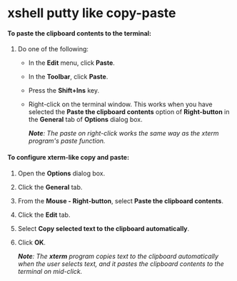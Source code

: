 # xshell putty like copy-paste

#### To paste the clipboard contents to the terminal:

1. Do one of the following:
	* In the **Edit** menu, click **Paste**.
	* In the **Toolbar**, click **Paste**.
	* Press the **Shift+Ins** key.
	* Right-click on the terminal window. This works when you have selected the **Paste the clipboard contents** option of **Right-button** in the **General** tab of **Options** dialog box.
		
		_**Note**: The paste on right-click works the same way as the xterm program's paste function._
		

#### To configure xterm-like copy and paste:

1. Open the **Options** dialog box.
2. Click the **General** tab.
3. From the **Mouse - Right-button**, select **Paste the clipboard contents**.
4. Click the **Edit** tab.
5. Select **Copy selected text to the clipboard automatically**.
6. Click **OK**.
	
	_**Note**: The **xterm** program copies text to the clipboard automatically when the user selects text, and it pastes the clipboard contents to the terminal on mid-click._
